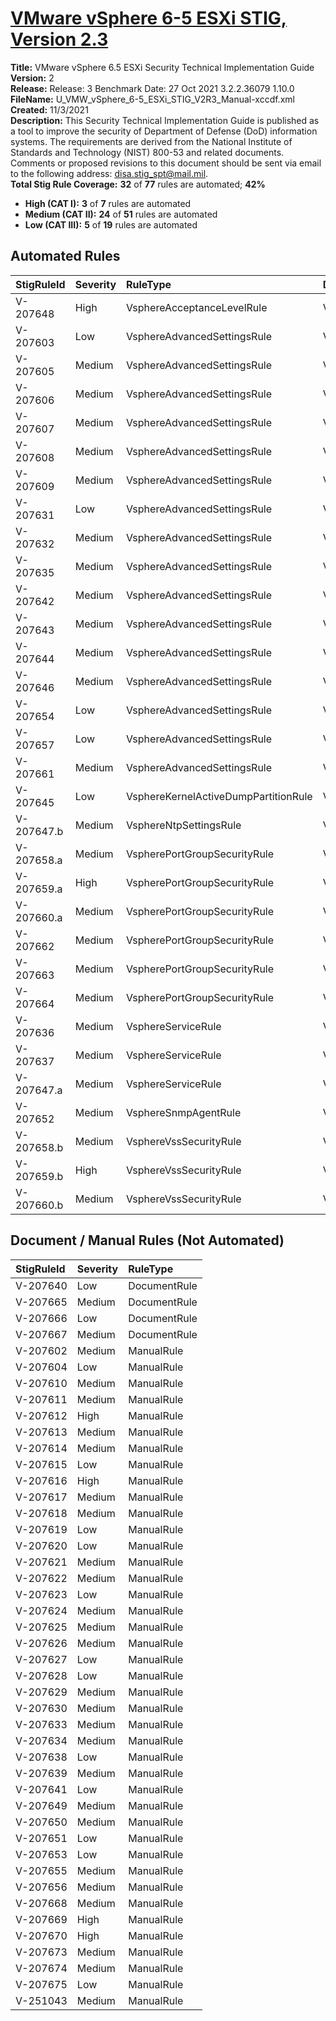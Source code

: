 # [VMware vSphere 6-5 ESXi STIG, Version 2.3](https://github.com/Microsoft/PowerStig/wiki/Vsphere-6.5-2.3)

**Title:** VMware vSphere 6.5 ESXi Security Technical Implementation Guide  
**Version:** 2  
**Release:** Release: 3 Benchmark Date: 27 Oct 2021 3.2.2.36079 1.10.0  
**FileName:** U_VMW_vSphere_6-5_ESXi_STIG_V2R3_Manual-xccdf.xml  
**Created:** 11/3/2021  
**Description:** This Security Technical Implementation Guide is published as a tool to improve the security of Department of Defense (DoD) information systems. The requirements are derived from the National Institute of Standards and Technology (NIST) 800-53 and related documents. Comments or proposed revisions to this document should be sent via email to the following address: disa.stig_spt@mail.mil.  
**Total Stig Rule Coverage:** **32** of **77** rules are automated; **42%**

* **High (CAT I):** **3** of **7** rules are automated
* **Medium (CAT II):** **24** of **51** rules are automated
* **Low (CAT III):** **5** of **19** rules are automated

## Automated Rules

| StigRuleId | Severity | RuleType | DscResource | DuplicateOf |
| :---- | :---- | :---- | :---- | :---- |
| V-207648 | High | VsphereAcceptanceLevelRule | VMHostAcceptanceLevel |  |
| V-207603 | Low | VsphereAdvancedSettingsRule | VMHostAdvancedSettings |  |
| V-207605 | Medium | VsphereAdvancedSettingsRule | VMHostAdvancedSettings |  |
| V-207606 | Medium | VsphereAdvancedSettingsRule | VMHostAdvancedSettings |  |
| V-207607 | Medium | VsphereAdvancedSettingsRule | VMHostAdvancedSettings |  |
| V-207608 | Medium | VsphereAdvancedSettingsRule | VMHostAdvancedSettings |  |
| V-207609 | Medium | VsphereAdvancedSettingsRule | VMHostAdvancedSettings |  |
| V-207631 | Low | VsphereAdvancedSettingsRule | VMHostAdvancedSettings |  |
| V-207632 | Medium | VsphereAdvancedSettingsRule | VMHostAdvancedSettings |  |
| V-207635 | Medium | VsphereAdvancedSettingsRule | VMHostAdvancedSettings |  |
| V-207642 | Medium | VsphereAdvancedSettingsRule | VMHostAdvancedSettings |  |
| V-207643 | Medium | VsphereAdvancedSettingsRule | VMHostAdvancedSettings |  |
| V-207644 | Medium | VsphereAdvancedSettingsRule | VMHostAdvancedSettings |  |
| V-207646 | Medium | VsphereAdvancedSettingsRule | VMHostAdvancedSettings |  |
| V-207654 | Low | VsphereAdvancedSettingsRule | VMHostAdvancedSettings |  |
| V-207657 | Low | VsphereAdvancedSettingsRule | VMHostAdvancedSettings |  |
| V-207661 | Medium | VsphereAdvancedSettingsRule | VMHostAdvancedSettings |  |
| V-207645 | Low | VsphereKernelActiveDumpPartitionRule | VMHostKernelActiveDumpPartition |  |
| V-207647.b | Medium | VsphereNtpSettingsRule | VMHostNtpSettings |  |
| V-207658.a | Medium | VspherePortGroupSecurityRule | VMHostVssPortGroupSecurity |  |
| V-207659.a | High | VspherePortGroupSecurityRule | VMHostVssPortGroupSecurity |  |
| V-207660.a | Medium | VspherePortGroupSecurityRule | VMHostVssPortGroupSecurity |  |
| V-207662 | Medium | VspherePortGroupSecurityRule | VMHostVssPortGroupSecurity |  |
| V-207663 | Medium | VspherePortGroupSecurityRule | VMHostVssPortGroupSecurity |  |
| V-207664 | Medium | VspherePortGroupSecurityRule | VMHostVssPortGroupSecurity |  |
| V-207636 | Medium | VsphereServiceRule | VMHostService |  |
| V-207637 | Medium | VsphereServiceRule | VMHostService |  |
| V-207647.a | Medium | VsphereServiceRule | VMHostService |  |
| V-207652 | Medium | VsphereSnmpAgentRule | VMHostSnmpAgent |  |
| V-207658.b | Medium | VsphereVssSecurityRule | VMHostVssSecurity |  |
| V-207659.b | High | VsphereVssSecurityRule | VMHostVssSecurity |  |
| V-207660.b | Medium | VsphereVssSecurityRule | VMHostVssSecurity |  |

## Document / Manual Rules (Not Automated)

| StigRuleId | Severity | RuleType |
| :---- | :---- | :---- |
| V-207640 | Low | DocumentRule |
| V-207665 | Medium | DocumentRule |
| V-207666 | Low | DocumentRule |
| V-207667 | Medium | DocumentRule |
| V-207602 | Medium | ManualRule |
| V-207604 | Low | ManualRule |
| V-207610 | Medium | ManualRule |
| V-207611 | Medium | ManualRule |
| V-207612 | High | ManualRule |
| V-207613 | Medium | ManualRule |
| V-207614 | Medium | ManualRule |
| V-207615 | Low | ManualRule |
| V-207616 | High | ManualRule |
| V-207617 | Medium | ManualRule |
| V-207618 | Medium | ManualRule |
| V-207619 | Low | ManualRule |
| V-207620 | Low | ManualRule |
| V-207621 | Medium | ManualRule |
| V-207622 | Medium | ManualRule |
| V-207623 | Low | ManualRule |
| V-207624 | Medium | ManualRule |
| V-207625 | Medium | ManualRule |
| V-207626 | Medium | ManualRule |
| V-207627 | Low | ManualRule |
| V-207628 | Low | ManualRule |
| V-207629 | Medium | ManualRule |
| V-207630 | Medium | ManualRule |
| V-207633 | Medium | ManualRule |
| V-207634 | Medium | ManualRule |
| V-207638 | Low | ManualRule |
| V-207639 | Medium | ManualRule |
| V-207641 | Low | ManualRule |
| V-207649 | Medium | ManualRule |
| V-207650 | Medium | ManualRule |
| V-207651 | Low | ManualRule |
| V-207653 | Low | ManualRule |
| V-207655 | Medium | ManualRule |
| V-207656 | Medium | ManualRule |
| V-207668 | Medium | ManualRule |
| V-207669 | High | ManualRule |
| V-207670 | High | ManualRule |
| V-207673 | Medium | ManualRule |
| V-207674 | Medium | ManualRule |
| V-207675 | Low | ManualRule |
| V-251043 | Medium | ManualRule |
